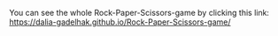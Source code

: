 You can see the whole Rock-Paper-Scissors-game by clicking this link: https://dalia-gadelhak.github.io/Rock-Paper-Scissors-game/
